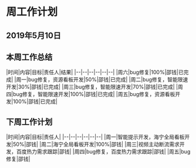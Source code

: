 # 周工作计划

## 2019年5月10日

## 本周工作总结

|时间|内容|目标|责任人|结果|
|--|--|--|--|--|--|
|周六|bug修复|100%|邵钱|已完成|
|周一|bug修复，资源看板开发|50%|邵钱|已完成|
|周二|bug修复，智能限速开发|30%|邵钱|已完成|
|周三|bug修复，智能限速开发|70%|邵钱|已完成|
|周四|bug修复，智能限速开发|100%|邵钱|已完成|
|周五|bug修复，资源看板开发|100%|邵钱|已完成|


## 下周工作计划

|时间|内容|目标|责任人|
|--|--|--|--|--|--|
|周一|智能提示开发，海宁全局看板开发|50%|邵钱|
|周二|海宁全局看板开发|100%|邵钱|
|周三|视频主动断流需求开发，百度热力需求跟踪|邵钱|
|周四|bug修复，百度热力需求跟踪|邵钱|
|周五|bug修复|邵钱|


